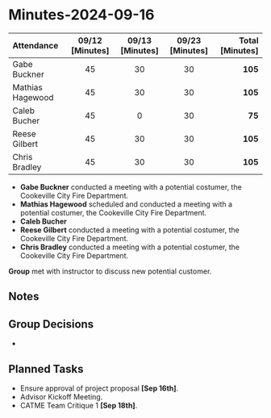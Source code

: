 # Minutes-2024-09-16

| Attendance       | 09/12 [Minutes] | 09/13 [Minutes] |  09/23 [Minutes] |  Total [Minutes] |
| :----            | :----:          | :----:          |  :---:           | ----:            |
| Gabe Buckner     | 45              | 30              |   30             | **105**          |
| Mathias Hagewood | 45              | 30              |   30             | **105**          | 
| Caleb Bucher     | 45              | 0               |   30             | **75**           |
| Reese Gilbert    | 45              | 30              |   30             | **105**          |
| Chris Bradley    | 45              | 30              |   30             | **105**          |  

- **Gabe Buckner** conducted a meeting with a potential costumer, the Cookeville City Fire Department.
- **Mathias Hagewood** scheduled and conducted a meeting with a potential costumer, the Cookeville City Fire Department.
- **Caleb Bucher** 
- **Reese Gilbert** conducted a meeting with a potential costumer, the Cookeville City Fire Department.  
- **Chris Bradley** conducted a meeting with a potential costumer, the Cookeville City Fire Department.   

**Group** met with instructor to discuss new potential customer.  
## Notes 

 

## Group Decisions
- 


## Planned Tasks
- Ensure approval of project proposal **[Sep 16th]**.
- Advisor Kickoff Meeting.
- CATME Team Critique 1 **[Sep 18th]**.

